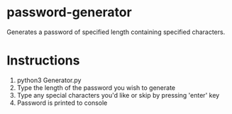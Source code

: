 # password-generator
Generates a password of specified length containing specified characters.

# Instructions
<ol>
  <li>python3 Generator.py</li>
  <li>Type the length of the password you wish to generate </li>
  <li>Type any special characters you'd like or skip by pressing 'enter' key</li>
  <li>Password is printed to console</li>
</ol>

